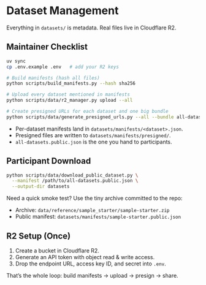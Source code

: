 # Dataset Management

Everything in `datasets/` is metadata. Real files live in Cloudflare R2.

## Maintainer Checklist

```bash
uv sync
cp .env.example .env   # add your R2 keys

# Build manifests (hash all files)
python scripts/build_manifests.py --hash sha256

# Upload every dataset mentioned in manifests
python scripts/data/r2_manager.py upload --all

# Create presigned URLs for each dataset and one big bundle
python scripts/data/generate_presigned_urls.py --all --bundle all-datasets --expires-in 86400
```

- Per-dataset manifests land in `datasets/manifests/<dataset>.json`.
- Presigned files are written to `datasets/manifests/presigned/`.
- `all-datasets.public.json` is the one you hand to participants.

## Participant Download

```bash
python scripts/data/download_public_dataset.py \
  --manifest /path/to/all-datasets.public.json \
  --output-dir datasets
```

Need a quick smoke test? Use the tiny archive committed to the repo:

- Archive: `data/reference/sample_starter/sample-starter.zip`
- Public manifest: `datasets/manifests/sample-starter.public.json`

## R2 Setup (Once)

1. Create a bucket in Cloudflare R2.
2. Generate an API token with object read & write access.
3. Drop the endpoint URL, access key ID, and secret into `.env`.

That’s the whole loop: build manifests → upload → presign → share.
